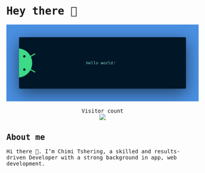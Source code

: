<style>
  @import url('https://fonts.googleapis.com/css2?family=IBM+Plex+Mono:wght@400;700&display=swap');

  body {
    font-family: 'IBM Plex Mono', monospace;
  }
</style>

# Hey there :wave:

<img src="https://raw.githubusercontent.com/ChimiGit/ChimiGit/main/resources/banner.png" alt="Hello world">

<p align="center">
  Visitor count<br>
  <img src="https://profile-counter.glitch.me/ChimiGit/count.svg" />
</p>

## About me

Hi there 👋. I’m Chimi Tshering, a skilled and results-driven Developer with a strong background in app, web development.
